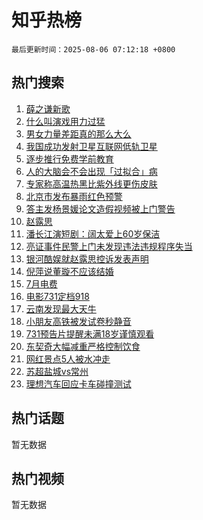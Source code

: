 # 知乎热榜

`最后更新时间：2025-08-06 07:12:18 +0800`

## 热门搜索

1. [薛之谦新歌](https://www.zhihu.com/search?q=%E8%96%9B%E4%B9%8B%E8%B0%A6%E6%96%B0%E6%AD%8C)
1. [什么叫演戏用力过猛](https://www.zhihu.com/search?q=%E4%BB%80%E4%B9%88%E5%8F%AB%E6%BC%94%E6%88%8F%E7%94%A8%E5%8A%9B%E8%BF%87%E7%8C%9B)
1. [男女力量差距真的那么大么](https://www.zhihu.com/search?q=%E7%94%B7%E5%A5%B3%E5%8A%9B%E9%87%8F%E5%B7%AE%E8%B7%9D%E7%9C%9F%E7%9A%84%E9%82%A3%E4%B9%88%E5%A4%A7%E4%B9%88)
1. [我国成功发射卫星互联网低轨卫星](https://www.zhihu.com/search?q=%E6%88%91%E5%9B%BD%E6%88%90%E5%8A%9F%E5%8F%91%E5%B0%84%E5%8D%AB%E6%98%9F%E4%BA%92%E8%81%94%E7%BD%91%E4%BD%8E%E8%BD%A8%E5%8D%AB%E6%98%9F)
1. [逐步推行免费学前教育](https://www.zhihu.com/search?q=%E9%80%90%E6%AD%A5%E6%8E%A8%E8%A1%8C%E5%85%8D%E8%B4%B9%E5%AD%A6%E5%89%8D%E6%95%99%E8%82%B2)
1. [人的大脑会不会出现「过拟合」病](https://www.zhihu.com/search?q=%E4%BA%BA%E7%9A%84%E5%A4%A7%E8%84%91%E4%BC%9A%E4%B8%8D%E4%BC%9A%E5%87%BA%E7%8E%B0%E3%80%8C%E8%BF%87%E6%8B%9F%E5%90%88%E3%80%8D%E7%97%85)
1. [专家称高温热黑比紫外线更伤皮肤](https://www.zhihu.com/search?q=%E4%B8%93%E5%AE%B6%E7%A7%B0%E9%AB%98%E6%B8%A9%E7%83%AD%E9%BB%91%E6%AF%94%E7%B4%AB%E5%A4%96%E7%BA%BF%E6%9B%B4%E4%BC%A4%E7%9A%AE%E8%82%A4)
1. [北京市发布暴雨红色预警](https://www.zhihu.com/search?q=%E5%8C%97%E4%BA%AC%E5%B8%82%E5%8F%91%E5%B8%83%E6%9A%B4%E9%9B%A8%E7%BA%A2%E8%89%B2%E9%A2%84%E8%AD%A6)
1. [答主发杨景媛论文造假视频被上门警告](https://www.zhihu.com/search?q=%E7%AD%94%E4%B8%BB%E5%8F%91%E6%9D%A8%E6%99%AF%E5%AA%9B%E8%AE%BA%E6%96%87%E9%80%A0%E5%81%87%E8%A7%86%E9%A2%91%E8%A2%AB%E4%B8%8A%E9%97%A8%E8%AD%A6%E5%91%8A)
1. [赵露思](https://www.zhihu.com/search?q=%E8%B5%B5%E9%9C%B2%E6%80%9D)
1. [潘长江演短剧：阔太爱上60岁保洁](https://www.zhihu.com/search?q=%E6%BD%98%E9%95%BF%E6%B1%9F%E6%BC%94%E7%9F%AD%E5%89%A7%EF%BC%9A%E9%98%94%E5%A4%AA%E7%88%B1%E4%B8%8A60%E5%B2%81%E4%BF%9D%E6%B4%81)
1. [亮证事件民警上门未发现违法违规程序失当](https://www.zhihu.com/search?q=%E4%BA%AE%E8%AF%81%E4%BA%8B%E4%BB%B6%E6%B0%91%E8%AD%A6%E4%B8%8A%E9%97%A8%E6%9C%AA%E5%8F%91%E7%8E%B0%E8%BF%9D%E6%B3%95%E8%BF%9D%E8%A7%84%E7%A8%8B%E5%BA%8F%E5%A4%B1%E5%BD%93)
1. [银河酷娱就赵露思控诉发表声明](https://www.zhihu.com/search?q=%E9%93%B6%E6%B2%B3%E9%85%B7%E5%A8%B1%E5%B0%B1%E8%B5%B5%E9%9C%B2%E6%80%9D%E6%8E%A7%E8%AF%89%E5%8F%91%E8%A1%A8%E5%A3%B0%E6%98%8E)
1. [倪萍说董璇不应该结婚](https://www.zhihu.com/search?q=%E5%80%AA%E8%90%8D%E8%AF%B4%E8%91%A3%E7%92%87%E4%B8%8D%E5%BA%94%E8%AF%A5%E7%BB%93%E5%A9%9A)
1. [7月电费](https://www.zhihu.com/search?q=7%E6%9C%88%E7%94%B5%E8%B4%B9)
1. [电影731定档918](https://www.zhihu.com/search?q=%E7%94%B5%E5%BD%B1731%E5%AE%9A%E6%A1%A3918)
1. [云南发现最大天牛](https://www.zhihu.com/search?q=%E4%BA%91%E5%8D%97%E5%8F%91%E7%8E%B0%E6%9C%80%E5%A4%A7%E5%A4%A9%E7%89%9B)
1. [小朋友高铁被发试卷秒静音](https://www.zhihu.com/search?q=%E5%B0%8F%E6%9C%8B%E5%8F%8B%E9%AB%98%E9%93%81%E8%A2%AB%E5%8F%91%E8%AF%95%E5%8D%B7%E7%A7%92%E9%9D%99%E9%9F%B3)
1. [731预告片提醒未满18岁谨慎观看](https://www.zhihu.com/search?q=731%E9%A2%84%E5%91%8A%E7%89%87%E6%8F%90%E9%86%92%E6%9C%AA%E6%BB%A118%E5%B2%81%E8%B0%A8%E6%85%8E%E8%A7%82%E7%9C%8B)
1. [东契奇大幅减重严格控制饮食](https://www.zhihu.com/search?q=%E4%B8%9C%E5%A5%91%E5%A5%87%E5%A4%A7%E5%B9%85%E5%87%8F%E9%87%8D%E4%B8%A5%E6%A0%BC%E6%8E%A7%E5%88%B6%E9%A5%AE%E9%A3%9F)
1. [网红景点5人被水冲走](https://www.zhihu.com/search?q=%E7%BD%91%E7%BA%A2%E6%99%AF%E7%82%B95%E4%BA%BA%E8%A2%AB%E6%B0%B4%E5%86%B2%E8%B5%B0)
1. [苏超盐城vs常州](https://www.zhihu.com/search?q=%E8%8B%8F%E8%B6%85%E7%9B%90%E5%9F%8Evs%E5%B8%B8%E5%B7%9E)
1. [理想汽车回应卡车碰撞测试](https://www.zhihu.com/search?q=%E7%90%86%E6%83%B3%E6%B1%BD%E8%BD%A6%E5%9B%9E%E5%BA%94%E5%8D%A1%E8%BD%A6%E7%A2%B0%E6%92%9E%E6%B5%8B%E8%AF%95)

## 热门话题

暂无数据

## 热门视频

暂无数据